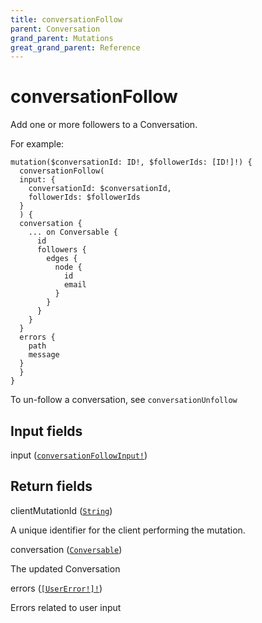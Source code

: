 ```yaml
---
title: conversationFollow
parent: Conversation
grand_parent: Mutations
great_grand_parent: Reference
---
```


# conversationFollow

Add one or more followers to a Conversation.

For example:

```
mutation($conversationId: ID!, $followerIds: [ID!]!) {
  conversationFollow(
  input: {
    conversationId: $conversationId,
    followerIds: $followerIds
  }
  ) {
  conversation {
    ... on Conversable {
      id
      followers {
        edges {
          node {
            id
            email
          }
        }
      }
    }
  }
  errors {
    path
    message
  }
  }
}
```

To un-follow a conversation, see `conversationUnfollow`

## Input fields

<div class="field-entry ">
  <span id="input" class="field-name anchored">input (<code><a href="/docs/reference/input_object/conversation/conversation_follow_input">conversationFollowInput!</a></code>)</span>

  <div class="description-wrapper">

  </div>
</div>

## Return fields

<div class="field-entry ">
  <span id="client_mutation_id" class="field-name anchored">clientMutationId (<code><a href="/docs/reference/scalar/string">String</a></code>)</span>

  <div class="description-wrapper">
   <p>A unique identifier for the client performing the mutation.</p>

  </div>
</div>

<div class="field-entry ">
  <span id="conversation" class="field-name anchored">conversation (<code><a href="/docs/reference/interface/conversable">Conversable</a></code>)</span>

  <div class="description-wrapper">
   <p>The updated Conversation</p>

  </div>
</div>

<div class="field-entry ">
  <span id="errors" class="field-name anchored">errors (<code><a href="/docs/reference/object/user_error">[UserError!]!</a></code>)</span>

  <div class="description-wrapper">
   <p>Errors related to user input</p>

  </div>
</div>

